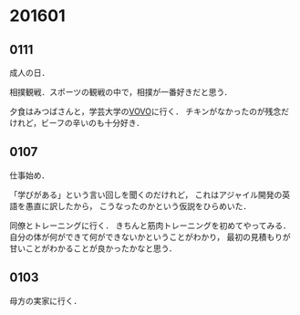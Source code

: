 # 201601
## 0111
成人の日．

相撲観戦．スポーツの観戦の中で，相撲が一番好きだと思う．

夕食はみつばさんと，学芸大学の[VOVO](http://tabelog.com/tokyo/A1317/A131702/13158699/)に行く．
チキンがなかったのが残念だけれど，ビーフの辛いのも十分好き．


## 0107
仕事始め．

「学びがある」という言い回しを聞くのだけれど，
これはアジャイル開発の英語を愚直に訳したから，
こうなったのかという仮説をひらめいた．


同僚とトレーニングに行く．
きちんと筋肉トレーニングを初めてやってみる．
自分の体が何ができて何ができないかということがわかり，
最初の見積もりが甘いことがわかることが良かったかなと思う．


## 0103
母方の実家に行く．
